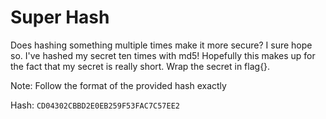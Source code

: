 # Super Hash

Does hashing something multiple times make it more secure? I sure hope so. I've hashed my secret ten times with md5! Hopefully this makes up for the fact that my secret is really short. Wrap the secret in flag{}.

Note: Follow the format of the provided hash exactly

Hash: `CD04302CBBD2E0EB259F53FAC7C57EE2`

